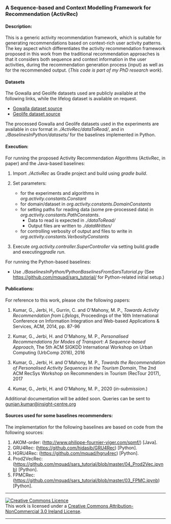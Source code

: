 ### A Sequence-based and Context Modelling Framework for Recommendation (ActivRec)

#### Description:
This is a generic activity recommendation framework, which is suitable for generating recommendations based on context-rich user activity patterns. The key aspect which differentiates the activity recommendation framework proposed in this work from the traditional recommendation approaches is that it considers both sequence and context information in the user activities, during the recommendation generation process (input) as well as for the recommended output. (_This code is part of my PhD research work_). 


#### Datasets
The Gowalla and Geolife datasets used are publicly available at the following links, while the lifelog dataset is available on request. 

- [Gowalla dataset source](https://www.yongliu.org/datasets)
- [Geolife dataset source](https://www.microsoft.com/en-us/download/details.aspx?id=52367&from=https%3A%2F%2Fresearch.microsoft.com%2Fen-us%2Fdownloads%2Fb16d359d-d164-469e-9fd4-daa38f2b2e13%2Fdefault.aspx)

The processed Gowalla and Geolife datasets used in the experiments are available in csv format in *./ActivRec/dataToRead/*, and in *./BaselinesInPython/datasets/* for the baselines implemented in Python.


#### Execution:
For running the proposed Activity Recommendation Algorithms (ActivRec, in paper) and the Java-based baselines:

1. Import *./ActivRec* as Gradle project and build using *gradle build*.
2. Set parameters:
	- for the experiments and algorithms in *org.activity.constants.Constant*
	- for domain/dataset in *org.activity.constants.DomainConstants*
	- for setting paths for reading data (some pre-processed data) in *org.activity.constants.PathConstants*.
		- Data to read is expected in *./dataToRead/*
		- Output files are written to *./dataWritten/*
	- for controlling verbosity of output and files to write in *org.activity.constants.VerbosityConstants*
 
3. Execute *org.activity.controller.SuperController* via setting build.gradle and executing*gradle run*.

For running the Python-based baselines:
- Use *./BaselinesInPython/PythonBaselinesFromSarsTutorial.py*
   (See https://github.com/mquad/sars_tutorial/ for Python-related initial setup.)

#### Publications:
For reference to this work, please cite the following papers:

1.  Kumar, G., Jerbi, H., Gurrin, C. and O'Mahony, M. P.,
    _Towards Activity Recommendation from Lifelogs_, 
    Proceedings of the 16th International Conference on Information Integration and Web-based Applications & Services, ACM, 2014, pp. 87-96

2.  Kumar, G., Jerbi, H. and O'Mahony, M. P.,
    _Personalised Recommendations for Modes of Transport: A Sequence-based Approach_,
    The 5th ACM SIGKDD International Workshop on Urban Computing (UrbComp 2016), 2016

3.  Kumar, G., Jerbi, H. and O'Mahony, M. P.,
    _Towards the Recommendation of Personalised Activity Sequences in the Tourism Domain_,
    The 2nd ACM RecSys Workshop on Recommenders in Tourism (RecTour 2017), 2017 

4.  Kumar, G., Jerbi, H. and O'Mahony, M. P., 2020 (_in-submission._)

Additional documentation will be added soon. Queries can be sent to gunjan.kumar@insight-centre.org

#### Sources used for some baselines recommenders:    
The implementation for the following baselines are based on code from the following sources:  

1. AKOM-order: (http://www.philippe-fournier-viger.com/spmf/) [Java]. 
2. GRU4Rec: (https://github.com/hidasib/GRU4Rec) [Python].
3. HGRU4Rec: (https://github.com/mquad/hgru4rec) [Python].
4. Prod2VecRec: (https://github.com/mquad/sars_tutorial/blob/master/04_Prod2Vec.ipynb) [Python].
5. FPMCRec: (https://github.com/mquad/sars_tutorial/blob/master/03_FPMC.ipynb) [Python].


--------------------------------------

<p>
<a rel="license" href="http://creativecommons.org/licenses/by-nc/3.0/ie/"><img alt="Creative Commons Licence" style="border-width:0" src="https://i.creativecommons.org/l/by-nc/3.0/ie/88x31.png" /></a><br />This work is licensed under a <a rel="license" href="http://creativecommons.org/licenses/by-nc/3.0/ie/">Creative Commons Attribution-NonCommercial 3.0 Ireland License</a>.
</p>

--------------------------------------
